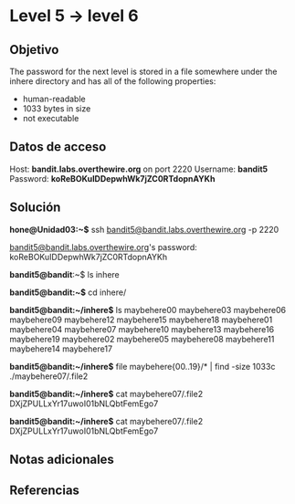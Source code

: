 # Level 5 -> level 6

## Objetivo
The password for the next level is stored in a file somewhere under the inhere directory and has all of the following properties:
- human-readable
- 1033 bytes in size
- not executable

## Datos de acceso
Host: **bandit.labs.overthewire.org** on port 2220
Username: **bandit5**
Password: **koReBOKuIDDepwhWk7jZC0RTdopnAYKh**

## Solución
**hone@Unidad03:~$** ssh bandit5@bandit.labs.overthewire.org -p 2220

bandit5@bandit.labs.overthewire.org's password: 
koReBOKuIDDepwhWk7jZC0RTdopnAYKh

**bandit5@bandit**:~$ ls
inhere

**bandit5@bandit:~$** cd inhere/

**bandit5@bandit:~/inhere$** ls
maybehere00  maybehere03  maybehere06  maybehere09  maybehere12  maybehere15  maybehere18
maybehere01  maybehere04  maybehere07  maybehere10  maybehere13  maybehere16  maybehere19
maybehere02  maybehere05  maybehere08  maybehere11  maybehere14  maybehere17

**bandit5@bandit:~/inhere$** file maybehere{00..19}/* | find -size 1033c
./maybehere07/.file2

**bandit5@bandit:~/inhere$** cat maybehere07/.file2
DXjZPULLxYr17uwoI01bNLQbtFemEgo7

**bandit5@bandit:~/inhere$** cat maybehere07/.file2
DXjZPULLxYr17uwoI01bNLQbtFemEgo7

## Notas adicionales
## Referencias